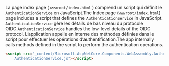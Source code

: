 <span data-ttu-id="1f825-101">La page index page ( `wwwroot/index.html` ) comprend un script qui définit le `AuthenticationService` en JavaScript.</span><span class="sxs-lookup"><span data-stu-id="1f825-101">The Index page (`wwwroot/index.html`) page includes a script that defines the `AuthenticationService` in JavaScript.</span></span> <span data-ttu-id="1f825-102">`AuthenticationService` gère les détails de bas niveau du protocole OIDC.</span><span class="sxs-lookup"><span data-stu-id="1f825-102">`AuthenticationService` handles the low-level details of the OIDC protocol.</span></span> <span data-ttu-id="1f825-103">L’application appelle en interne des méthodes définies dans le script pour effectuer les opérations d’authentification.</span><span class="sxs-lookup"><span data-stu-id="1f825-103">The app internally calls methods defined in the script to perform the authentication operations.</span></span>

```html
<script src="_content/Microsoft.AspNetCore.Components.WebAssembly.Authentication/
    AuthenticationService.js"></script>
```
